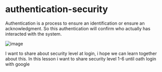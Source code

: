 # authentication-security

Authentication is a process to ensure an identification or ensure an acknowledgment. So this authentication will confirm who actually has interacted with the system.

![image](https://user-images.githubusercontent.com/92620993/180643495-72be7636-eba3-491a-b1b1-222fca853813.png)

I want to share about security level at login, i hope we can learn together about this. In this lesson i want to share security level 1-6 until oath login with google
